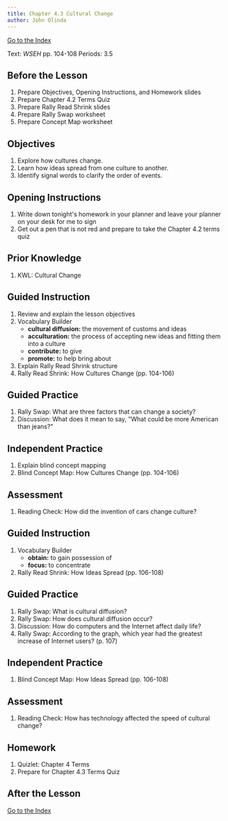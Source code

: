 ```yaml
---
title: Chapter 4.3 Cultural Change
author: John Olinda
---
```


[Go to the Index](index.html)

Text: *WSEH* pp. 104-108 
Periods: 3.5

## Before the Lesson

1. Prepare Objectives, Opening Instructions, and Homework slides
2. Prepare Chapter 4.2 Terms Quiz
3. Prepare Rally Read Shrink slides
4. Prepare Rally Swap worksheet
5. Prepare Concept Map worksheet

## Objectives

1. Explore how cultures change.
2. Learn how ideas spread from one culture to another.
3. Identify signal words to clarify the order of events.

## Opening Instructions

1. Write down tonight's homework in your planner and leave your planner on your desk for me to sign
2. Get out a pen that is not red and prepare to take the Chapter 4.2 terms quiz

## Prior Knowledge

1. KWL: Cultural Change

## Guided Instruction

1. Review and explain the lesson objectives
2. Vocabulary Builder
   - **cultural diffusion:** the movement of customs and ideas
   - **acculturation:** the process of accepting new ideas and fitting them into a culture
   - **contribute:** to give
   - **promote:** to help bring about
3. Explain Rally Read Shrink structure
4. Rally Read Shrink: How Cultures Change (pp. 104-106)

## Guided Practice

1. Rally Swap: What are three factors that can change a society?
2. Discussion: What does it mean to say, "What could be more American than jeans?"

## Independent Practice

1. Explain blind concept mapping
2. Blind Concept Map: How Cultures Change (pp. 104-106)

## Assessment

1. Reading Check: How did the invention of cars change culture?

## Guided Instruction

1. Vocabulary Builder
   - **obtain:** to gain possession of
   - **focus:** to concentrate
2. Rally Read Shrink: How Ideas Spread (pp. 106-108)

## Guided Practice

1. Rally Swap: What is cultural diffusion?
2. Rally Swap: How does cultural diffusion occur?
3. Discussion: How do computers and the Internet affect daily life?
4. Rally Swap: According to the graph, which year had the greatest increase of Internet users? (p. 107)

## Independent Practice

1. Blind Concept Map: How Ideas Spread (pp. 106-108)

## Assessment

1. Reading Check: How has technology affected the speed of cultural change?

## Homework

1. Quizlet: Chapter 4 Terms
2. Prepare for Chapter 4.3 Terms Quiz

## After the Lesson

[Go to the Index](index.html)
